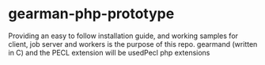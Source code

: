 gearman-php-prototype
=====================

Providing an easy to follow installation guide, and working samples for client, job server and workers is the purpose of this repo. gearmand (written in C) and the PECL extension will be usedPecl php extensions